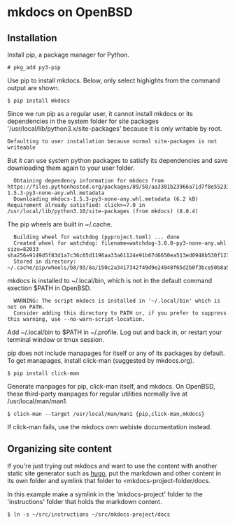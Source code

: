 # mkdocs on OpenBSD

## Installation

Install pip, a package manager for Python.

```
# pkg_add py3-pip
```

Use pip to install mkdocs. Below, only select highights from the
command output are shown.

```
$ pip install mkdocs
```

Since we run pip as a regular user, it cannot install mkdocs or its
dependencies in the system folder for site packages
'/usr/local/lib/python3.x/site-packages' because it is only writable
by root.

```
Defaulting to user installation because normal site-packages is not writeable
```

But it can use system python packages to satisfy its dependencies and
save downloading them again to your user folder.

```
  Obtaining dependency information for mkdocs from https://files.pythonhosted.org/packages/89/58/aa3301b23966a71d7f8e55233f467b3cec94a651434e9cd9053811342539/mkdocs-1.5.3-py3-none-any.whl.metadata
  Downloading mkdocs-1.5.3-py3-none-any.whl.metadata (6.2 kB)
Requirement already satisfied: click>=7.0 in /usr/local/lib/python3.10/site-packages (from mkdocs) (8.0.4)
```

The pip wheels are built in ~/.cache.

```
  Building wheel for watchdog (pyproject.toml) ... done
  Created wheel for watchdog: filename=watchdog-3.0.0-py3-none-any.whl size=82033 sha256=9149d5f83d1a7c36c05d1196aa33a61124e91b67d6650ea513ed0948b530f123
  Stored in directory: ~/.cache/pip/wheels/b8/93/8a/150c2a3417342f49d9e24948f65d2b0f3bce50b8a522d80128
```
mkdocs is installed to ~/.local/bin, which is not in the default
command exection $PATH in OpenBSD.

```
  WARNING: The script mkdocs is installed in '~/.local/bin' which is not on PATH.
  Consider adding this directory to PATH or, if you prefer to suppress this warning, use --no-warn-script-location.
```

Add ~/.local/bin to $PATH in ~/.profile. Log out and back in, or
restart your terminal window or tmux session.

pip does not include manapages for itself or any of its packages by
default. To get manapages, install click-man (suggested by
mkdocs.org). 

```
$ pip install click-man
```

Generate manpages for pip, click-man itself, and mkdocs. On OpenBSD,
these third-party manpages for regular utilities normally live at
/usr/local/man/man1. 

```
$ click-man --target /usr/local/man/man1 {pip,click-man,mkdocs}
```

If click-man fails, use the mkdocs own webiste documentation instead.


## Organizing site content

If you're just trying out mkdocs and want to use the content with
another static site generator such as [hugo](https://gohugo.io), put
the markdown and other content in its own folder and symlink that
folder to <mkdocs-project-folder/docs. 

In this example make a symlink in the 'mkdocs-project' folder to the
'instructions' folder that holds the markdown content.

```
$ ln -s ~/src/instructions ~/src/mkdocs-project/docs
```



